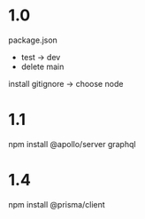 # 1.0

package.json

- test -> dev
- delete main

install gitignore -> choose node

# 1.1

npm install @apollo/server graphql

# 1.4

npm install @prisma/client
